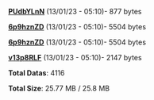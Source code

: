 [**PUdbYLnN**](/data/PUdbYLnN.txt) (13/01/23 - 05:10)- 877 bytes

[**6p9hznZD**](/data/6p9hznZD.txt) (13/01/23 - 05:10)- 5504 bytes

[**6p9hznZD**](/data/6p9hznZD.txt) (13/01/23 - 05:10)- 5504 bytes

[**v13p8RLF**](/data/v13p8RLF.txt) (13/01/23 - 05:10)- 2147 bytes

**Total Datas**: 4116

**Total Size**: 25.77 MB / 25.8 MB